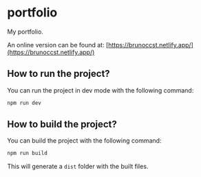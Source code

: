 # portfolio
My portfolio.

An online version can be found at: [https://brunoccst.netlify.app/](https://brunoccst.netlify.app/)

## How to run the project?

You can run the project in dev mode with the following command:

```sh
npm run dev
```

## How to build the project?
You can build the project with the following command:

```sh
npm run build
```

This will generate a `dist` folder with the built files.
